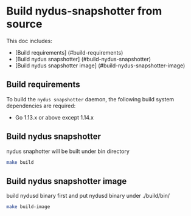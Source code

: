 # Build nydus-snapshotter from source

This doc includes:

* [Build requirements] (#build-requirements)
* [Build nydus snapshotter] (#build-nydus-snapshotter)
* [Build nydus snapshotter image] (#build-nydus-snapshotter-image)

## Build requirements

To build the `nydus snapshotter` daemon, the following build system dependencies are required:

* Go 1.13.x or above except 1.14.x

## Build nydus snapshotter

nydus snaphotter will be built under bin directory

```bash
make build
```

## Build nydus snapshotter image 

build nydusd binary first and put nydusd binary under ./build/bin/

```bash
make build-image
```
